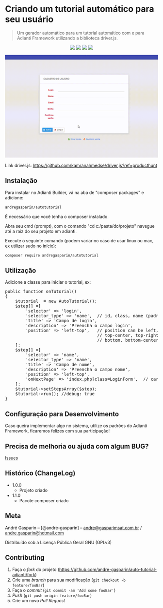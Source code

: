 # Criando um tutorial automático para seu usuário
> Um gerador automático para um tutorial automático com e para Adianti Framework utilizando a biblioteca driver.js.

<p align="center">
<img src="https://img.shields.io/badge/VERSÃO-1.0.0-green">
<img src="https://img.shields.io/badge/Licença-GNU 3.0-success">
<img src="https://img.shields.io/badge/PHP-Adianti-blue">
<img src="https://img.shields.io/badge/PHP->7.2-blueviolet">
</p>

<img src="https://raw.githubusercontent.com/andre-gasparin/auto-tutorial-adianti/main/assets/auto-tutorial.gif">

Link driver.js:
https://github.com/kamranahmedse/driver.js?ref=producthunt

## Instalação


Para instalar no Adianti Builder, vá na aba de "composer packages" e adicione:
```html
andregasparin/autotutorial
```

É necessário que você tenha o composer instalado.

Abra seu cmd (prompt), com o comando "cd c:/pasta/do/projeto" navegue até a raiz do seu projeto em adianti.

Execute o seguinte comando (podem variar no caso de usar linux ou mac, ex utilizar sudo no início):

```html
composer require andregasparin/autotutorial
```

## Utilização

Adicione a classe para iniciar o tutorial, ex:
<pre>
public function onTutorial()
{
    $tutorial  = new AutoTutorial();
    $step[] =[
        'selector' => 'login',
        'selector_type' => 'name',  // id, class, name (padrão do adianti), *
        'title' => 'Campo de login',        
        'description' => 'Preencha o campo login',
        'position' => 'left-top',   // position can be left, left-center, left-bottom, top,
                                    // top-center, top-right, right, right-center, right-bottom,
                                    // bottom, bottom-center, bottom-right, mid-center
    ];
    $step[] =[
        'selector' => 'name',
        'selector_type' => 'name',
        'title' => 'Campo de nome',
        'description' => 'Preencha o campo nome',
        'position' => 'left-top', 
        'onNextPage' => 'index.php?class=LoginForm',  // carrega outra página depois da etapa
    ];
    $tutorial->setStepsArray($step);
    $tutorial->run(); //debug: true
}
</pre>

## Configuração para Desenvolvimento

Caso queira implementar algo no sistema, utilize os padrões do Adianti Framework, ficaremos felizes com sua participação!

## Precisa de melhoria ou ajuda com algum BUG?

<a href="https://github.com/andre-gasparin/auto-tutorial-adianti/issues">Issues</a>


## Histórico (ChangeLog)

* 1.0.0
    * Projeto criado
* 1.1.0
    * Pacote composer criado
## Meta

André Gasparin – [@andre-gasparin] – andre@gasparimsat.com.br / andre.gasparin@hotmail.com

Distribuído sob a Licença Pública Geral GNU (GPLv3) 


## Contributing

1. Faça o _fork_ do projeto (<https://github.com/andre-gasparin/auto-tutorial-adianti/fork>)
2. Crie uma _branch_ para sua modificação (`git checkout -b feature/fooBar`)
3. Faça o _commit_ (`git commit -am 'Add some fooBar'`)
4. _Push_ (`git push origin feature/fooBar`)
5. Crie um novo _Pull Request_
